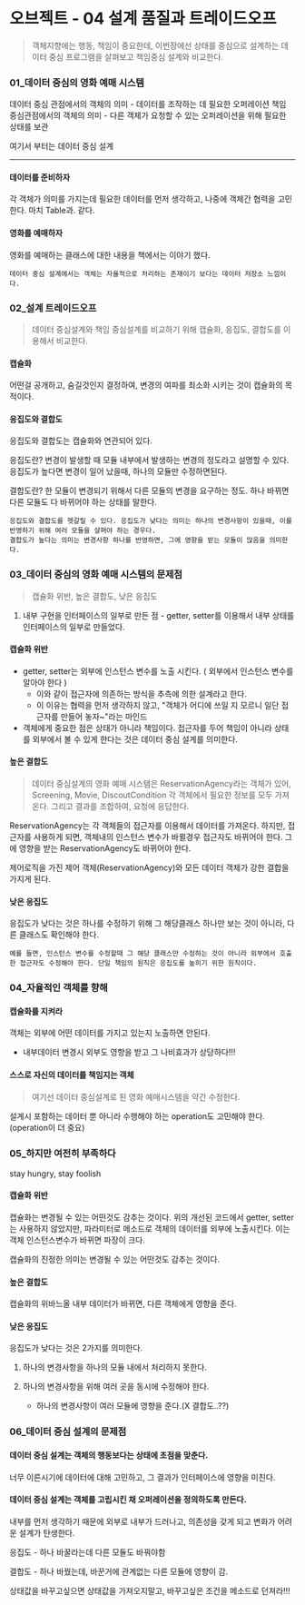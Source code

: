 # 오브젝트 - 04 설계 품질과 트레이드오프

> 객체지향에는 행동, 책임이 중요한데, 이번장에선 상태를 중심으로 설계하는 데이터 중심 프로그램을 살펴보고 책임중심 설계와 비교한다.



### 01_데이터 중심의 영화 예매 시스템

데이터 중심 관점에서의 객체의 의미 - 데이터를 조작하는 데 필요한 오퍼레이션
책임 중심관점에서의 객체의 의미 - 다른 객체가 요청할 수 있는 오퍼레이션을 위해 필요한 상태를 보관

여기서 부터는 데이터 중심 설계

---

#### 데이터를 준비하자

각 객체가 의미를 가지는데 필요한 데이터를 먼저 생각하고, 나중에 객체간 협력을 고민한다. 마치 Table과. 같다. 



#### 영화를 예매하자

영화를 예매하는 클래스에 대한 내용을 책에서는 이야기 했다.

```
데이터 중심 설계에서는 객체는 자율적으로 처리하는 존재이기 보다는 데이터 저장소 느낌이다.
```



### 02_설계 트레이드오프

> 데이터 중심설계와 책임 중심설계를 비교하기 위해 캡슐화, 응집도, 결합도를 이용해서 비교한다.

#### 캡슐화

어떤걸 공개하고, 숨길것인지 결정하여, 변경의 여파를 최소화 시키는 것이 캡슐화의 목적이다.



#### 응집도와 결합도

응집도와 결합도는 캡슐화와 연관되어 있다.

응집도란? 변경이 발생할 때 모듈 내부에서 발생하는 변경의 정도라고 설명할 수 있다. 응집도가 높다면 변경이 일어 났을때, 하나의 모듈만 수정하면된다. 

결합도란? 한 모듈이 변경되기 위해서 다른 모듈의 변경을 요구하는 정도. 하나 바뀌면 다른 모듈도 다 바뀌어야 하는 상태를 말한다.

```
응집도와 결합도를 헷갈릴 수 있다. 응집도가 낮다는 의미는 하나의 변경사항이 있을때, 이를 반영하기 위해 여러 모듈을 살펴야 하는 경우다.
결합도가 높다는 의미는 변경사항 하나를 반영하면, 그에 영향을 받는 모듈이 많음을 의미한다.
```



### 03_데이터 중심의 영화 예매 시스템의 문제점

> 캡슐화 위반, 높은 결합도, 낮은 응집도

1. 내부 구현을 인터페이스의 일부로 만든 점 - getter, setter를 이용해서 내부 상태를 인터페이스의 일부로 만들었다.



#### 캡슐화 위반

- getter, setter는 외부에 인스턴스 변수를 노출 시킨다. ( 외부에서 인스턴스 변수를 알아야 한다 ) 
  - 이와 같이 접근자에 의존하는 방식을 추측에 의한 설계라고 한다.
  - 이 이유는 협력을 먼저 생각하지 않고, "객체가 어디에 쓰일 지 모르니 일단 접근자를 만들어 놓자~"라는 마인드
- 객체에게 중요한 점은 상태가 아니라 책임이다. 접근자를 두어 책임이 아니라 상태를 외부에서 볼 수 있게 한다는 것은 데이터 중심 설계를 의미한다. 



#### 높은 결합도

> 데이터 중심설계의 영화 예매 시스템은 ReservationAgency라는 객체가 있어, Screening, Movie, DiscoutCondition 각 객체에서 필요한 정보를 모두 가져온다. 그리고 결과를 조합하여, 요청에 응답한다.

ReservationAgency는 각 객체들의 접근자를 이용해서 데이터를 가져온다. 하지만, 접근자를 사용하게 되면, 객체내의 인스턴스 변수가 바뀔경우 접근자도 바뀌어야 한다. 그에 영향을 받는 ReservationAgency도 바뀌어야 한다.

제어로직을 가진 제어 객체(ReservationAgency)와 모든 데이터 객체가 강한 결합을 가지게 된다.



#### 낮은 응집도

응집도가 낮다는 것은 하나를 수정하기 위해 그 해당클래스 하나만 보는 것이 아니라, 다른 클래스도 확인해야 한다. 

```
예를 들면, 인스턴스 변수를 수정할때 그 해당 클래스만 수정하는 것이 아니라 외부에서 호출한 접근자도 수정해야 한다. 단일 책임의 원칙은 응집도를 높히기 위한 원칙이다.
```



### 04_자율적인 객체를 향해

#### 캡슐화를 지켜라

객체는 외부에 어떤 데이터를 가지고 있는지 노출하면 안된다. 

- 내부데이터 변경시 외부도 영향을 받고 그 나비효과가 상당하다!!!



#### 스스로 자신의 데이터를 책임지는 객체

> 여기선 데이터 중심설계로 된 영화 예매시스템을 약간 수정한다.

설계시 포함하는 데이터 뿐 아니라 수행해야 하는 operation도 고민해야 한다.(operation이 더 중요)



### 05_하지만 여전히 부족하다

stay hungry, stay foolish

#### 캡슐화 위반

캡슐화는 변경될 수 있는 어떤것도 감추는 것이다. 위의 개선된 코드에서 getter, setter는 사용하지 않았지만, 파라미터로 메소드로 객체의 데이터를 외부에 노출시킨다. 이는 객체 인스턴스변수가 바뀌면 파장이 크다.

캡슐화의 진정한 의미는 변경될 수 있는 어떤것도 감추는 것이다.



#### 높은 결합도

캡슐화의 위바느올 내부 데이터가 바뀌면, 다른 객체에게 영향을 준다.



#### 낮은 응집도

응집도가 낮다는 것은 2가지를 의미한다.

1. 하나의 변경사항을 하나의 모듈 내에서 처리하지 못한다.

2. 하나의 변경사항을 위해 여러 곳을 동시에 수정해야 한다.

   - 하나의 변경사항이 여러 모듈에 영향을 준다.(X 결합도..??)

   

### 06_데이터 중심 설계의 문제점

#### 데이터 중심 설계는 객체의 행동보다는 상태에 초점을 맞춘다.

너무 이른시기에 데이터에 대해 고민하고, 그 결과가 인터페이스에 영향을 미친다.



#### 데이터 중심 설계는 객체를 고립시킨 채 오퍼레이션을 정의하도록 만든다.

내부를 먼저 생각하기 때문에 외부로 내부가 드러나고, 의존성을 갖게 되고 변화가 어려운 설계가 탄생한다.



응집도 - 하나 바꿀라는데 다른 모듈도 바꿔야함

결합도 - 하나 바꿨는데, 바꾼거에 관계없는 다른 모듈에 영향이 감.



상태값을 바꾸고싶으면 상태값을 가져오지말고, 바꾸고싶은 조건을 메소드로 던져라!!!





